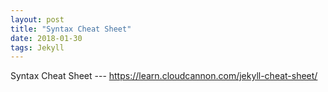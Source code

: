 ```yaml
---
layout: post
title: "Syntax Cheat Sheet"
date: 2018-01-30
tags: Jekyll
---
```


Syntax Cheat Sheet --- <https://learn.cloudcannon.com/jekyll-cheat-sheet/>
